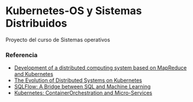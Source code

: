 # Kubernetes-OS y Sistemas Distribuidos
Proyecto del curso de Sistemas operativos



### Referencia

- [Development of a distributed computing system based on MapReduce and Kubernetes](https://medium.com/digitalwing/development-of-a-distributed-computing-system-based-on-mapreduce-and-kubernetes-837fc7f112f9)
- [The Evolution of Distributed Systems on Kubernetes](https://www.infoq.com/presentations/kubernetes-primitives-design-patterns/)
- [SQLFlow: A Bridge between SQL and Machine Learning](https://arxiv.org/pdf/2001.06846.pdf)
- [Kubernetes: ContainerOrchestration and Micro-Services](https://courses.cs.washington.edu/courses/cse550/16au/notes/kubernetes.pdf)

